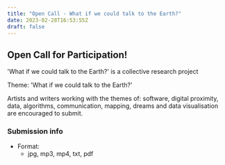 ```yaml
---
title: "Open Call - What if we could talk to the Earth?"
date: 2023-02-28T16:53:55Z
draft: false
---
```


## Open Call for Participation!
'What if we could talk to the Earth?' is a collective research project 

Theme: 'What if we could talk to the Earth?'

Artists and writers working with the themes of:
    software, 
    digital proximity,
    data,
    algorithms,
    communication,
    mapping, dreams and
    data visualisation are encouraged to submit. 

### Submission info
- Format:
    - jpg, mp3, mp4, txt, pdf
